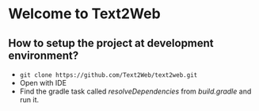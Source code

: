 # Welcome to Text2Web

## How to setup the project at development environment?

* ```git clone https://github.com/Text2Web/text2web.git```
* Open with IDE
* Find the gradle task called *resolveDependencies* from *build.gradle* and run it.